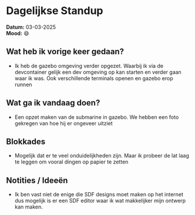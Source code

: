 # Dagelijkse Standup

**Datum:** 03-03-2025  
**Mood:** 😄

## Wat heb ik vorige keer gedaan?
- Ik heb de gazebo omgeving verder opgezet. Waarbij ik via de devcontainer gelijk een dev omgeving op kan starten en verder gaan waar ik was. Ook verschillende terminals openen en gazebo erop runnen

## Wat ga ik vandaag doen?
- Een opzet maken van de submarine in gazebo. We hebben een foto gekregen van hoe hij er ongeveer uitziet

## Blokkades
- Mogelijk dat er te veel onduidelijkheden zijn. Maar ik probeer de lat laag te leggen om vooral dingen op papier te zetten

## Notities / Ideeën
- Ik ben vast niet de enige die SDF designs moet maken op het internet dus mogelijk is er een SDF editor waar ik wat makkelijker mijn ontwerp kan maken.
